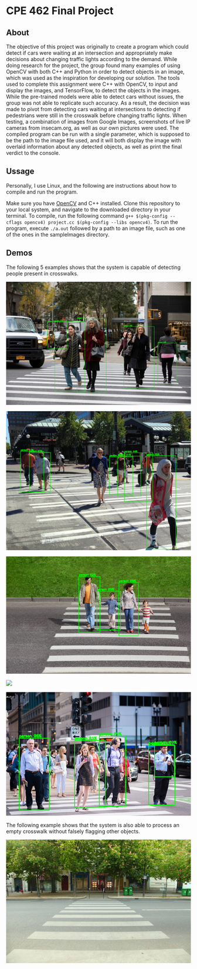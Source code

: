 # CPE 462 Final Project

## About
The objective of this project was originally to create a program which could detect if cars were waiting at an intersection and appropriately make decisions about changing traffic lights according to the demand. While doing research for the project, the group found many examples of using OpenCV with both C++ and Python in order to detect objects in an image, which was used as the inspiration for developing our solution. The tools used to complete this assignment were C++ with OpenCV, to input and display the images, and TensorFlow, to detect the objects in the images. While the pre-trained models were able to detect cars without issues, the group was not able to replicate such accuracy. As a result, the decision was made to pivot from detecting cars waiting at intersections to detecting if pedestrians were still in the crosswalk before changing traffic lights. When testing, a combination of images from Google Images, screenshots of live IP cameras from insecam.org, as well as our own pictures were used. The compiled program can be run with a single parameter, which is supposed to be the path to the image file used, and it will both display the image with overlaid information about any detected objects, as well as print the final verdict to the console.

## Ussage
Personally, I use Linux, and the following are instructions about how to compile and run the program.

Make sure you have [OpenCV](https://opencv.org/) and C++ installed. Clone this repository to your local system, and navigate to the downloaded directory in your terminal. To compile, run the following command `g++ $(pkg-config --cflags opencv4) project.cc $(pkg-config --libs opencv4)`. To run the program, execute `./a.out` followed by a path to an image file, such as one of the ones in the sampleImages directory.
## Demos
The following 5 examples shows that the system is capable of detecting people present in crosswalks.

![](assets/demo1.png)

![](assets/demo2.png)

![](assets/demo3.png)

![](assets/demo4.png)

![](assets/demo6.png)


The following example shows that the system is also able to process an empty crosswalk without falsely flagging other objects.

![](assets/demo5.jpg)
